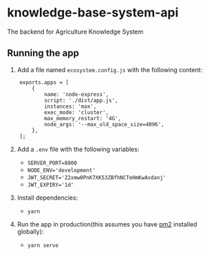 # knowledge-base-system-api
The backend for Agriculture Knowledge System

## Running the app

1. Add a file named `ecosystem.config.js` with the following content:
```
    exports.apps = [
        {
            name: 'node-express',
            script: './dist/app.js',
            instances: 'max',
            exec_mode: 'cluster',
            max_memory_restart: '4G',
            node_args: '--max_old_space_size=4096',
        },
    ];   
```

2. Add a `.env` file with the following variables:
    - `SERVER_PORT=8800`
    - `NODE_ENV='development'`
    - `JWT_SECRET='Z2xmw0PnK7XK53ZBfhNCTeHmKwAxdanj'`
    - `JWT_EXPIRY='1d'`

3. Install dependencies:
    - `yarn`

4. Run the app in production(this assumes you have [pm2](https://pm2.keymetrics.io/) installed globally):
    - `yarn serve`
